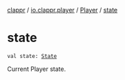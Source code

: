 [clappr](../../index.md) / [io.clappr.player](../index.md) / [Player](index.md) / [state](./state.md)

# state

`val state: `[`State`](-state/index.md)

Current Player state.

